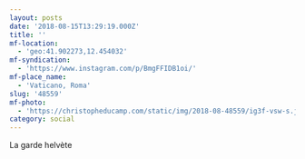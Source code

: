 ```yaml
---
layout: posts
date: '2018-08-15T13:29:19.000Z'
title: ''
mf-location:
  - 'geo:41.902273,12.454032'
mf-syndication:
  - 'https://www.instagram.com/p/BmgFFIDB1oi/'
mf-place_name:
  - 'Vaticano, Roma'
slug: '48559'
mf-photo:
  - 'https://christopheducamp.com/static/img/2018-08-48559/ig3f-vsw-s.jpg'
category: social
---
```

La garde helvète
